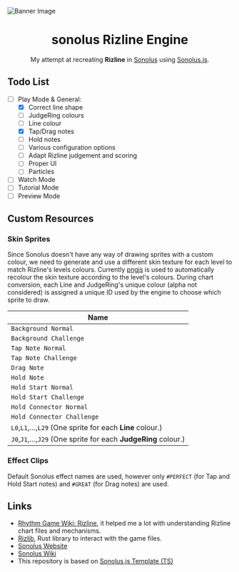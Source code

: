 ![Banner Image](https://github.com/user-attachments/assets/f346d82d-f1fb-4ce0-92cd-85b346e374bf)
<h1 align=center>sonolus Rizline Engine</h1>
<p align="center">My attempt at recreating <b>Rizline</b> in <a href="https://sonolus.com/">Sonolus</a> using <a href="https://github.com/Sonolus/sonolus.js">Sonolus.js</a>.</p>

## Todo List
- [ ] Play Mode & General:
  - [x] Correct line shape
  - [ ] JudgeRing colours
  - [ ] Line colour
  - [x] Tap/Drag notes
  - [ ] Hold notes
  - [ ] Various configuration options
  - [ ] Adapt Rizline judgement and scoring
  - [ ] Proper UI
  - [ ] Particles
- [ ] Watch Mode
- [ ] Tutorial Mode
- [ ] Preview Mode

## Custom Resources

### Skin Sprites
Since Sonolus doesn't have any way of drawing sprites with a custom colour, we need to generate and use a different skin texture for each level to match Rizline's levels colours.
Currently [pngjs](https://github.com/pngjs/pngjs) is used to automatically recolour the skin texture according to the level's colours. During chart conversion, each Line and JudgeRing's unique colour (alpha not considered) is assigned a unique ID used by the engine to choose which sprite to draw.

| Name                                                          |
| ------------------------------------------------------------- |
| `Background Normal`                                           |
| `Background Challenge`                                        |
| `Tap Note Normal`                                             |
| `Tap Note Challenge`                                          |
| `Drag Note`                                                   |
| `Hold Note`                                                   |
| `Hold Start Normal`                                           |
| `Hold Start Challenge`                                        |
| `Hold Connector Normal`                                       |
| `Hold Connector Challenge`                                    |
| `L0`,`L1`,…,`L29` (One sprite for each **Line** colour.)      |
| `J0`,`J1`,…,`J29` (One sprite for each **JudgeRing** colour.) |

### Effect Clips
Default Sonolus effect names are used, however only `#PERFECT` (for Tap and Hold Start notes) and `#GREAT` (for Drag notes) are used.

## Links
- [Rhythm Game Wiki: Rizline](https://rgwiki.stary.pc.pl/wiki/Rizline), it helped me a lot with understanding Rizline chart files and mechanisms.
- [Rizlib](https://gitlab.com/TadeLn/rizlib), Rust library to interact with the game files.
- [Sonolus Website](https://sonolus.com/)
- [Sonolus Wiki](https://github.com/NonSpicyBurrito/sonolus-wiki)
- This repository is based on [Sonolus.js Template (TS)](https://github.com/Sonolus/sonolus.js-template-ts)